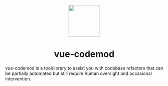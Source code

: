 <p align="center">
  <img align="middle" src="https://user-images.githubusercontent.com/26522151/148246310-3db6e8e6-8afe-4c80-b25f-a3ca922f4461.png" width="100px">
</p>

<h1 align="center">vue-codemod</h1>

vue-codemod is a tool/library to assist you with codebase refactors that can be partially automated but still require human oversight and occasional intervention.
